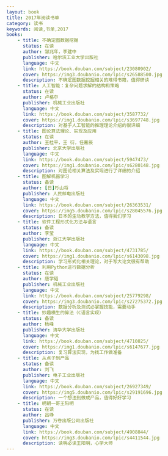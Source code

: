 ```yaml
---
layout: book
title: 2017年阅读书单
category: 读书
keywords: 阅读,书单,2017
books: 
    - title: 不确定图数据挖掘
      status: 在读
      author: 邹兆年，李建中
      publisher: 哈尔滨工业大学出版社
      language: 中文
      link: https://book.douban.com/subject/23080902/
      cover: https://img3.doubanio.com/lpic/s26588500.jpg
      description: 不确定图数据挖掘相关的难得书籍，值得研读
    - title: 人工智能：复杂问题求解的结构和策略
      status: 在读
      author: 卢格尔
      publisher: 机械工业出版社
      language: 中文
      link: https://book.douban.com/subject/3587732/
      cover: https://img1.doubanio.com/lpic/s3697748.jpg
      description: 对基于人工智能的推理理论介绍的很详细
    - title: 图论算法理论、实现及应用
      status: 在读
      author: 王桂平，王 衍，任嘉辰
      publisher: 北京大学出版社
      language: 中文
      link: https://book.douban.com/subject/5947473/
      cover: https://img1.doubanio.com/lpic/s6280148.jpg
      description: 对图论相关算法及实现进行了详细的介绍
    - title: 图解机器学习
      status: 备读
      author: [日]杉山将
      publisher: 人民邮电出版社
      language: 中文
      link: https://book.douban.com/subject/26363531/
      cover: https://img5.doubanio.com/lpic/s28045576.jpg
      description: 日本的生动教学方法，值得我们学习
    - title: 软件工程形式化方法与语言
      status: 备读
      author: 李莹
      publisher: 浙江大学出版社
      language: 中文
      link: https://book.douban.com/subject/4731785/
      cover: https://img1.doubanio.com/lpic/s6143098.jpg
      description: 学习形式化相关理论，对于写大论文很有帮助
    - title: 利用Python进行数据分析
      status: 在读
      author: 唐学韬
      publisher: 机械工业出版社
      language: 中文
      link: https://book.douban.com/subject/25779298/
      cover: https://img3.doubanio.com/lpic/s27275372.jpg
      description: 数据分析及测试必掌握技能，需要动手
    - title: 妙趣横生的算法（C语言实现）
      status: 备读
      author: 杨峰
      publisher: 清华大学出版社
      language: 中文
      link: https://book.douban.com/subject/4710825/
      cover: https://img1.doubanio.com/lpic/s6147677.jpg
      description: 复习算法实现，为找工作做准备
    - title: 从点子到产品
      status: 备读
      author: 刘飞
      publisher: 电子工业出版社
      language: 中文
      link: https://book.douban.com/subject/26927349/
      cover: https://img5.doubanio.com/lpic/s29191696.jpg
      description: 一个想法到做成产品，值得好好学习
    - title: 明朝一哥王阳明
      status: 在读
      author: 吕峥
      publisher: 万卷出版公司出版社
      language: 中文
      link: https://book.douban.com/subject/4908844/
      cover: https://img3.doubanio.com/lpic/s4411544.jpg
      description: 读明必读王阳明，心学大师
---
```

